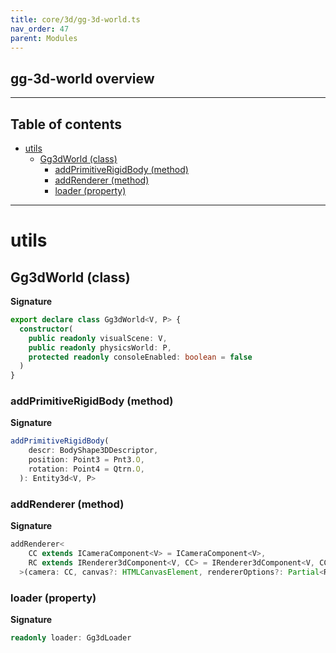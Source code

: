 ```yaml
---
title: core/3d/gg-3d-world.ts
nav_order: 47
parent: Modules
---
```


## gg-3d-world overview

---

<h2 class="text-delta">Table of contents</h2>

- [utils](#utils)
  - [Gg3dWorld (class)](#gg3dworld-class)
    - [addPrimitiveRigidBody (method)](#addprimitiverigidbody-method)
    - [addRenderer (method)](#addrenderer-method)
    - [loader (property)](#loader-property)

---

# utils

## Gg3dWorld (class)

**Signature**

```ts
export declare class Gg3dWorld<V, P> {
  constructor(
    public readonly visualScene: V,
    public readonly physicsWorld: P,
    protected readonly consoleEnabled: boolean = false
  )
}
```

### addPrimitiveRigidBody (method)

**Signature**

```ts
addPrimitiveRigidBody(
    descr: BodyShape3DDescriptor,
    position: Point3 = Pnt3.O,
    rotation: Point4 = Qtrn.O,
  ): Entity3d<V, P>
```

### addRenderer (method)

**Signature**

```ts
addRenderer<
    CC extends ICameraComponent<V> = ICameraComponent<V>,
    RC extends IRenderer3dComponent<V, CC> = IRenderer3dComponent<V, CC>,
  >(camera: CC, canvas?: HTMLCanvasElement, rendererOptions?: Partial<RendererOptions>): Renderer3dEntity<V, CC, RC>
```

### loader (property)

**Signature**

```ts
readonly loader: Gg3dLoader
```
